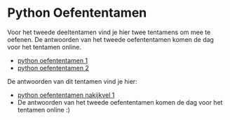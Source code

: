 # Python Oefententamen

Voor het tweede deeltentamen vind je hier twee tentamens om mee te oefenen. De antwoorden van het tweede oefententamen komen de dag voor het tentamen online.

* [python oefententamen 1](python_oefententamen.pdf)
* [python oefententamen 2](python_oefententamen2.pdf)

De antwoorden van dit tentamen vind je hier:

* [python oefententamen nakijkvel 1](python_oefententamen_nakijk.pdf)
* De antwoorden van het tweede oefententamen komen de dag voor het tentamen online :)
